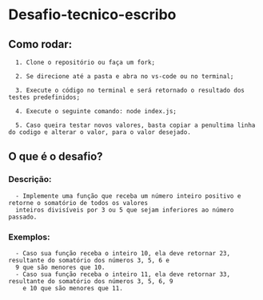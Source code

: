 # Desafio-tecnico-escribo

## Como rodar:
  ```
    1. Clone o repositório ou faça um fork;
  ```
  ```
    2. Se direcione até a pasta e abra no vs-code ou no terminal;
  ```
  ```
    3. Execute o código no terminal e será retornado o resultado dos testes predefinidos;
  ```
  ```
    4. Execute o seguinte comando: node index.js;
  ```
  ```
    5. Caso queira testar novos valores, basta copiar a penultima linha do codigo e alterar o valor, para o valor desejado.
  ```

## O que é o desafio?

  ### Descrição:
      - Implemente uma função que receba um número inteiro positivo e retorne o somatório de todos os valores
      inteiros divisíveis por 3 ou 5 que sejam inferiores ao número passado.

  ### Exemplos:
      - Caso sua função receba o inteiro 10, ela deve retornar 23, resultante do somatório dos números 3, 5, 6 e
      9 que são menores que 10.
      - Caso sua função receba o inteiro 11, ela deve retornar 33, resultante do somatório dos números 3, 5, 6, 9
        e 10 que são menores que 11.